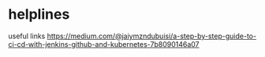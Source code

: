 # helplines

useful links
https://medium.com/@jaiymzndubuisi/a-step-by-step-guide-to-ci-cd-with-jenkins-github-and-kubernetes-7b8090146a07
